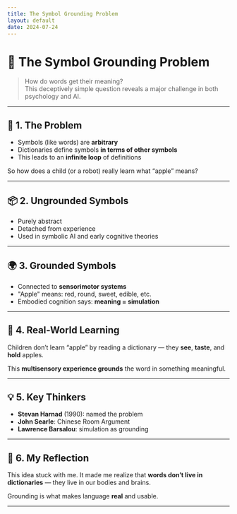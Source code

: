 ```yaml
---
title: The Symbol Grounding Problem
layout: default
date: 2024-07-24
---
```


# 🧠 The Symbol Grounding Problem

> How do words get their meaning?  
This deceptively simple question reveals a major challenge in both psychology and AI.

---

## 🔗 1. The Problem

- Symbols (like words) are **arbitrary**
- Dictionaries define symbols **in terms of other symbols**
- This leads to an **infinite loop** of definitions

So how does a child (or a robot) really learn what “apple” means?

---

## 📦 2. Ungrounded Symbols

- Purely abstract
- Detached from experience
- Used in symbolic AI and early cognitive theories

---

## 🌍 3. Grounded Symbols

- Connected to **sensorimotor systems**
- "Apple" means: red, round, sweet, edible, etc.
- Embodied cognition says: **meaning = simulation**

---

## 🧠 4. Real-World Learning

Children don’t learn “apple” by reading a dictionary — they **see**, **taste**, and **hold** apples.

This **multisensory experience grounds** the word in something meaningful.

---

## 💡 5. Key Thinkers

- **Stevan Harnad** (1990): named the problem
- **John Searle**: Chinese Room Argument
- **Lawrence Barsalou**: simulation as grounding

---

## 💭 6. My Reflection

This idea stuck with me. It made me realize that **words don’t live in dictionaries** — they live in our bodies and brains.

Grounding is what makes language **real** and usable.

---
